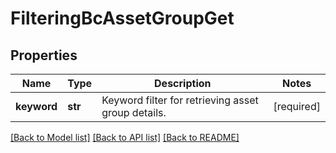 # FilteringBcAssetGroupGet

## Properties
Name | Type | Description | Notes
------------ | ------------- | ------------- | -------------
**keyword** | **str** | Keyword filter for retrieving asset group details. | [required] 

[[Back to Model list]](../README.md#documentation-for-models) [[Back to API list]](../README.md#documentation-for-api-endpoints) [[Back to README]](../README.md)

